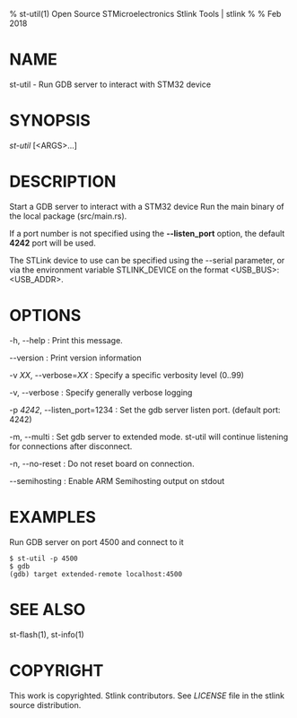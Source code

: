 % st-util(1) Open Source STMicroelectronics Stlink Tools  | stlink
%
% Feb 2018

# NAME

st-util - Run GDB server to interact with STM32 device

# SYNOPSIS

*st-util* \[\<ARGS>...]

# DESCRIPTION
Start a GDB server to interact with a STM32 device
Run the main binary of the local package (src/main.rs).

If a port number is not specified using the **--listen_port** option, the
default **4242** port will be used.

The STLink device to use can be specified using the --serial parameter, or via 
the environment variable STLINK_DEVICE on the format <USB_BUS>:<USB_ADDR>.

# OPTIONS

-h, \--help
:   Print this message.

\--version
:   Print version information

-v *XX*, \--verbose=*XX*
:   Specify a specific verbosity level (0..99)

-v, \--verbose
:   Specify generally verbose logging

-p *4242*, \--listen_port=1234
:   Set the gdb server listen port. (default port: 4242)

-m, \--multi
:   Set gdb server to extended mode. st-util will continue listening for connections after disconnect.

-n, \--no-reset
:   Do not reset board on connection.

\--semihosting
:   Enable ARM Semihosting output on stdout

# EXAMPLES

Run GDB server on port 4500 and connect to it

    $ st-util -p 4500
    $ gdb
    (gdb) target extended-remote localhost:4500

# SEE ALSO

st-flash(1), st-info(1)

# COPYRIGHT

This work is copyrighted. Stlink contributors.
See *LICENSE* file in the stlink source distribution.
